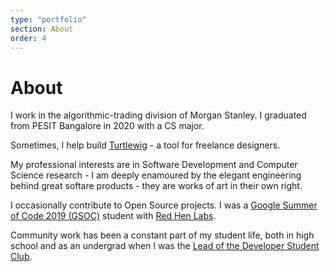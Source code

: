 ```yaml
---
type: "portfolio"
section: About
order: 4
---
```


# About

I work in the algorithmic-trading division of Morgan Stanley. I graduated from PESIT Bangalore in 2020 with a CS major.

Sometimes, I help build [Turtlewig](https://turtlewig.com) - a tool for freelance designers.

My professional interests are in Software Development and Computer Science research - I am deeply enamoured by the elegant engineering behind great softare products - they are works of art in their own right. 

I occasionally contribute to Open Source projects. I was a [Google Summer of Code 2019 (GSOC)](https://summerofcode.withgoogle.com/archive/2019/projects/5915487278465024/) student with [Red Hen Labs](https://summerofcode.withgoogle.com/archive/2019/organizations/4781629350871040/).

Community work has been a constant part of my student life, both in high school and as an undergrad when I was the [Lead of the Developer Student Club](https://www.linkedin.com/posts/animysore_dsc-pesit-newsletter-activity-6538434501511606272-KAW6).
